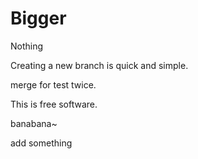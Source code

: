 # Bigger
Nothing

Creating a new branch is quick and simple.

merge for test twice.


This is free software.

banabana~

add something
